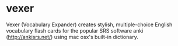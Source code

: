 # vexer

Vexer (Vocabulary Expander) creates stylish, multiple-choice English vocabulary flash cards for the popular SRS software anki (http://ankisrs.net/) using mac osx's built-in dictionary.

